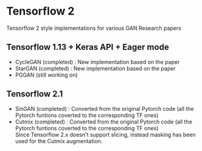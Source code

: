 # Tensorflow 2

Tensorflow 2 style implementations for various GAN Research papers 

## Tensorflow 1.13 + Keras API + Eager mode
  - CycleGAN (completed) : New implementation based on the paper
  - StarGAN (completed) : New implementation based on the paper
  - PGGAN (still working on) 
 
## Tensorflow 2.1
  - SinGAN (completed) : Converted from the original Pytorch code (all the Pytorch funtions coverted to the corresponding TF ones)
  - Cutmix (completed) : Converted from the original Pytorch code (all the Pytorch funtions coverted to the corresponding TF ones)  
                         Since Tensorflow 2.x doesn't support slicing, instead masking has been used for the Cutmix augmentation. 
